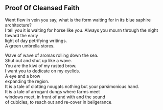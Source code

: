 Proof Of Cleansed Faith
-----------------------
Went flew in vein you say, what is the form waiting for in its blue saphire architecture?  
I tell you it is waiting for horse like you. Always you mourn through the night  
toward the early  
light of day petrifying writings.  
A green umbrella stores.  
  
Wave of wave of aromas rolling down the sea.  
Shut out and shut up like a wave.  
You are the kiwi of my rusted brow.  
I want you to dedicate on my eyelids.  
A eye and a brow  
expanding the region.  
It is a tale of clotting nougats nothing but your parsimonious hand.  
It is a tale of arrogant dungs where farms meet  
windows meet, in front of and with and the sound  
of cubicles, to reach out and re-cover in beligerance.  
